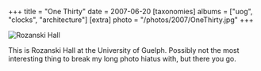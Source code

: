 +++
title = "One Thirty"
date = 2007-06-20
[taxonomies]
albums = ["uog", "clocks", "architecture"]
[extra]
photo = "/photos/2007/OneThirty.jpg"
+++

![Rozanski Hall](/photos/2007/OneThirty.jpg "What time is it it's time for lunch")

This is Rozanski Hall at the University of Guelph. Possibly not the most interesting thing to break my long photo hiatus with, but there you go.
